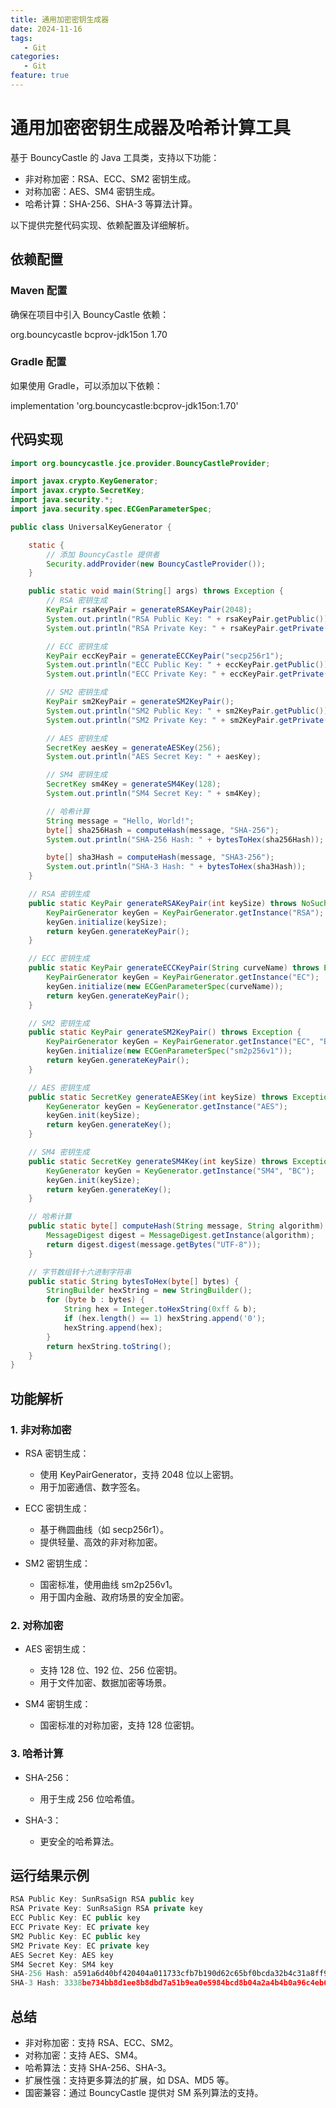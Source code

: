 ```yaml
---
title: 通用加密密钥生成器
date: 2024-11-16
tags:
   - Git
categories:
   - Git
feature: true
---
```

# 通用加密密钥生成器及哈希计算工具

基于 BouncyCastle 的 Java 工具类，支持以下功能：
- 非对称加密：RSA、ECC、SM2 密钥生成。
- 对称加密：AES、SM4 密钥生成。
- 哈希计算：SHA-256、SHA-3 等算法计算。

以下提供完整代码实现、依赖配置及详细解析。

## 依赖配置

### Maven 配置
确保在项目中引入 BouncyCastle 依赖：

<dependency>
    <groupId>org.bouncycastle</groupId>
    <artifactId>bcprov-jdk15on</artifactId>
    <version>1.70</version>
</dependency>

### Gradle 配置
如果使用 Gradle，可以添加以下依赖：

implementation 'org.bouncycastle:bcprov-jdk15on:1.70'

## 代码实现
``` java
import org.bouncycastle.jce.provider.BouncyCastleProvider;

import javax.crypto.KeyGenerator;
import javax.crypto.SecretKey;
import java.security.*;
import java.security.spec.ECGenParameterSpec;

public class UniversalKeyGenerator {

    static {
        // 添加 BouncyCastle 提供者
        Security.addProvider(new BouncyCastleProvider());
    }

    public static void main(String[] args) throws Exception {
        // RSA 密钥生成
        KeyPair rsaKeyPair = generateRSAKeyPair(2048);
        System.out.println("RSA Public Key: " + rsaKeyPair.getPublic());
        System.out.println("RSA Private Key: " + rsaKeyPair.getPrivate());

        // ECC 密钥生成
        KeyPair eccKeyPair = generateECCKeyPair("secp256r1");
        System.out.println("ECC Public Key: " + eccKeyPair.getPublic());
        System.out.println("ECC Private Key: " + eccKeyPair.getPrivate());

        // SM2 密钥生成
        KeyPair sm2KeyPair = generateSM2KeyPair();
        System.out.println("SM2 Public Key: " + sm2KeyPair.getPublic());
        System.out.println("SM2 Private Key: " + sm2KeyPair.getPrivate());

        // AES 密钥生成
        SecretKey aesKey = generateAESKey(256);
        System.out.println("AES Secret Key: " + aesKey);

        // SM4 密钥生成
        SecretKey sm4Key = generateSM4Key(128);
        System.out.println("SM4 Secret Key: " + sm4Key);

        // 哈希计算
        String message = "Hello, World!";
        byte[] sha256Hash = computeHash(message, "SHA-256");
        System.out.println("SHA-256 Hash: " + bytesToHex(sha256Hash));

        byte[] sha3Hash = computeHash(message, "SHA3-256");
        System.out.println("SHA-3 Hash: " + bytesToHex(sha3Hash));
    }

    // RSA 密钥生成
    public static KeyPair generateRSAKeyPair(int keySize) throws NoSuchAlgorithmException {
        KeyPairGenerator keyGen = KeyPairGenerator.getInstance("RSA");
        keyGen.initialize(keySize);
        return keyGen.generateKeyPair();
    }

    // ECC 密钥生成
    public static KeyPair generateECCKeyPair(String curveName) throws Exception {
        KeyPairGenerator keyGen = KeyPairGenerator.getInstance("EC");
        keyGen.initialize(new ECGenParameterSpec(curveName));
        return keyGen.generateKeyPair();
    }

    // SM2 密钥生成
    public static KeyPair generateSM2KeyPair() throws Exception {
        KeyPairGenerator keyGen = KeyPairGenerator.getInstance("EC", "BC");
        keyGen.initialize(new ECGenParameterSpec("sm2p256v1"));
        return keyGen.generateKeyPair();
    }

    // AES 密钥生成
    public static SecretKey generateAESKey(int keySize) throws Exception {
        KeyGenerator keyGen = KeyGenerator.getInstance("AES");
        keyGen.init(keySize);
        return keyGen.generateKey();
    }

    // SM4 密钥生成
    public static SecretKey generateSM4Key(int keySize) throws Exception {
        KeyGenerator keyGen = KeyGenerator.getInstance("SM4", "BC");
        keyGen.init(keySize);
        return keyGen.generateKey();
    }

    // 哈希计算
    public static byte[] computeHash(String message, String algorithm) throws Exception {
        MessageDigest digest = MessageDigest.getInstance(algorithm);
        return digest.digest(message.getBytes("UTF-8"));
    }

    // 字节数组转十六进制字符串
    public static String bytesToHex(byte[] bytes) {
        StringBuilder hexString = new StringBuilder();
        for (byte b : bytes) {
            String hex = Integer.toHexString(0xff & b);
            if (hex.length() == 1) hexString.append('0');
            hexString.append(hex);
        }
        return hexString.toString();
    }
}
```
## 功能解析

### 1. 非对称加密
- RSA 密钥生成：
   - 使用 KeyPairGenerator，支持 2048 位以上密钥。
   - 用于加密通信、数字签名。

- ECC 密钥生成：
   - 基于椭圆曲线（如 secp256r1）。
   - 提供轻量、高效的非对称加密。

- SM2 密钥生成：
   - 国密标准，使用曲线 sm2p256v1。
   - 用于国内金融、政府场景的安全加密。

### 2. 对称加密
- AES 密钥生成：
   - 支持 128 位、192 位、256 位密钥。
   - 用于文件加密、数据加密等场景。

- SM4 密钥生成：
   - 国密标准的对称加密，支持 128 位密钥。

### 3. 哈希计算
- SHA-256：
   - 用于生成 256 位哈希值。

- SHA-3：
   - 更安全的哈希算法。

## 运行结果示例
```javascript
RSA Public Key: SunRsaSign RSA public key
RSA Private Key: SunRsaSign RSA private key
ECC Public Key: EC public key
ECC Private Key: EC private key
SM2 Public Key: EC public key
SM2 Private Key: EC private key
AES Secret Key: AES key
SM4 Secret Key: SM4 key
SHA-256 Hash: a591a6d40bf420404a011733cfb7b190d62c65bf0bcda32b4c31a8ff9342c2e7
SHA-3 Hash: 3338be734bb8d1ee8b8dbd7a51b9ea0e5984bcd8b04a2a4b4b0a96c4eb679a80
```
## 总结
- 非对称加密：支持 RSA、ECC、SM2。
- 对称加密：支持 AES、SM4。
- 哈希算法：支持 SHA-256、SHA-3。
- 扩展性强：支持更多算法的扩展，如 DSA、MD5 等。
- 国密兼容：通过 BouncyCastle 提供对 SM 系列算法的支持。

